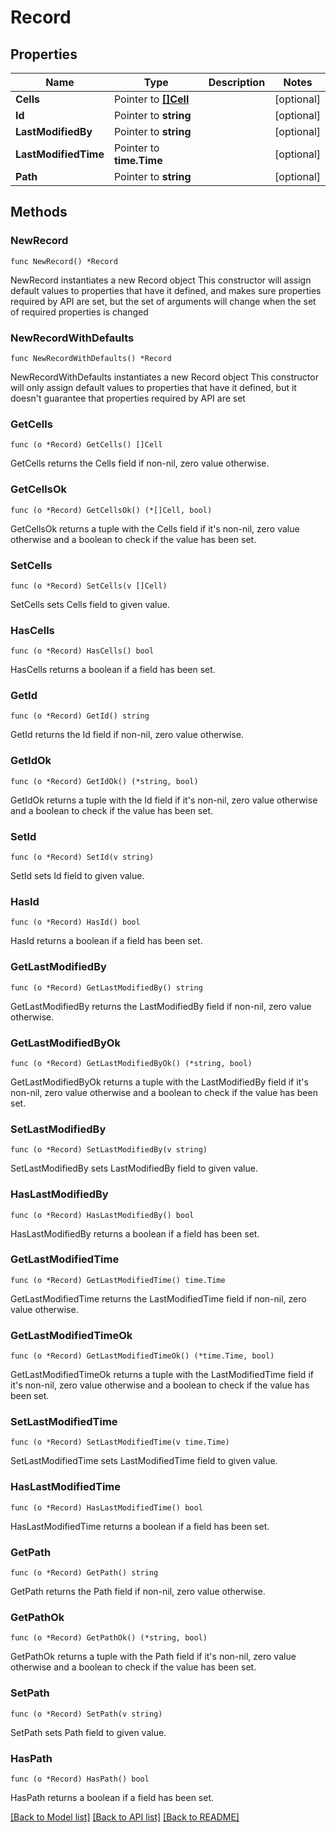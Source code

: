 # Record

## Properties

Name | Type | Description | Notes
------------ | ------------- | ------------- | -------------
**Cells** | Pointer to [**[]Cell**](Cell.md) |  | [optional] 
**Id** | Pointer to **string** |  | [optional] 
**LastModifiedBy** | Pointer to **string** |  | [optional] 
**LastModifiedTime** | Pointer to **time.Time** |  | [optional] 
**Path** | Pointer to **string** |  | [optional] 

## Methods

### NewRecord

`func NewRecord() *Record`

NewRecord instantiates a new Record object
This constructor will assign default values to properties that have it defined,
and makes sure properties required by API are set, but the set of arguments
will change when the set of required properties is changed

### NewRecordWithDefaults

`func NewRecordWithDefaults() *Record`

NewRecordWithDefaults instantiates a new Record object
This constructor will only assign default values to properties that have it defined,
but it doesn't guarantee that properties required by API are set

### GetCells

`func (o *Record) GetCells() []Cell`

GetCells returns the Cells field if non-nil, zero value otherwise.

### GetCellsOk

`func (o *Record) GetCellsOk() (*[]Cell, bool)`

GetCellsOk returns a tuple with the Cells field if it's non-nil, zero value otherwise
and a boolean to check if the value has been set.

### SetCells

`func (o *Record) SetCells(v []Cell)`

SetCells sets Cells field to given value.

### HasCells

`func (o *Record) HasCells() bool`

HasCells returns a boolean if a field has been set.

### GetId

`func (o *Record) GetId() string`

GetId returns the Id field if non-nil, zero value otherwise.

### GetIdOk

`func (o *Record) GetIdOk() (*string, bool)`

GetIdOk returns a tuple with the Id field if it's non-nil, zero value otherwise
and a boolean to check if the value has been set.

### SetId

`func (o *Record) SetId(v string)`

SetId sets Id field to given value.

### HasId

`func (o *Record) HasId() bool`

HasId returns a boolean if a field has been set.

### GetLastModifiedBy

`func (o *Record) GetLastModifiedBy() string`

GetLastModifiedBy returns the LastModifiedBy field if non-nil, zero value otherwise.

### GetLastModifiedByOk

`func (o *Record) GetLastModifiedByOk() (*string, bool)`

GetLastModifiedByOk returns a tuple with the LastModifiedBy field if it's non-nil, zero value otherwise
and a boolean to check if the value has been set.

### SetLastModifiedBy

`func (o *Record) SetLastModifiedBy(v string)`

SetLastModifiedBy sets LastModifiedBy field to given value.

### HasLastModifiedBy

`func (o *Record) HasLastModifiedBy() bool`

HasLastModifiedBy returns a boolean if a field has been set.

### GetLastModifiedTime

`func (o *Record) GetLastModifiedTime() time.Time`

GetLastModifiedTime returns the LastModifiedTime field if non-nil, zero value otherwise.

### GetLastModifiedTimeOk

`func (o *Record) GetLastModifiedTimeOk() (*time.Time, bool)`

GetLastModifiedTimeOk returns a tuple with the LastModifiedTime field if it's non-nil, zero value otherwise
and a boolean to check if the value has been set.

### SetLastModifiedTime

`func (o *Record) SetLastModifiedTime(v time.Time)`

SetLastModifiedTime sets LastModifiedTime field to given value.

### HasLastModifiedTime

`func (o *Record) HasLastModifiedTime() bool`

HasLastModifiedTime returns a boolean if a field has been set.

### GetPath

`func (o *Record) GetPath() string`

GetPath returns the Path field if non-nil, zero value otherwise.

### GetPathOk

`func (o *Record) GetPathOk() (*string, bool)`

GetPathOk returns a tuple with the Path field if it's non-nil, zero value otherwise
and a boolean to check if the value has been set.

### SetPath

`func (o *Record) SetPath(v string)`

SetPath sets Path field to given value.

### HasPath

`func (o *Record) HasPath() bool`

HasPath returns a boolean if a field has been set.


[[Back to Model list]](../README.md#documentation-for-models) [[Back to API list]](../README.md#documentation-for-api-endpoints) [[Back to README]](../README.md)


